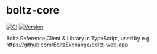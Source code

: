 # boltz-core

[![CI](https://github.com/BoltzExchange/boltz-core/actions/workflows/CI.yml/badge.svg)](https://github.com/BoltzExchange/boltz-core/actions/workflows/CI.yml)
[![Version](http://img.shields.io/npm/v/boltz-core.svg)](https://www.npmjs.com/package/boltz-core)

Boltz Reference Client & Library in TypeScript, used by e.g. https://github.com/BoltzExchange/boltz-web-app
